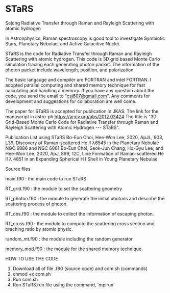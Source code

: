 # STaRS
Sejong Radiative Transfer through Raman and Rayleigh Scattering with atomic hydrogen

In Astronphysics, Raman spectroscopy is good tool to investigate Symbiotic Stars, Planetary Nebulae, and Active Galacitive Nuclei.

STaRS is the code for Radiative Transfer through Raman and Rayleigh Scattering with atomic hydrogen.
This code is 3D grid based Monte Carlo simulation tracing each generating photon packet.
The information of the photon packet include wavelength, position, and polarization.

The basic langauge and compiler are FORTRAN and intel FORTRAN.
I adopted parallel computing and shared memory technique for fast calculating and handling a memory.
If you have any question about the code, you send the email to "csj607@gmail.com".
Any comments for development and suggestions for collaboration are well come.

The paper for STaRS is accepted for publication in JKAS.
The link for the manuscript in astro-ph
https://arxiv.org/abs/2012.03424
The title is "3D Grid-Based Monte Carlo Code for Radiative Transfer through Raman and Rayleigh Scattering
with Atomic Hydrogen --- STaRS".

Publication List using STaRS
Bo-Eun Choi, Hee-Won Lee, 2020, ApJL, 903, L39, Discovery of Raman-scattered He II λ6545 in the Planetary Nebulae NGC 6886 and NGC 6881
Bo-Eun Choi, Seok-Jun Chang, Ho-Gyu Lee, and Hee-Won Lee, 2020, ApJ, 899, 12C, Line Formation of Raman-scattered He II λ 4851 in an Expanding Spherical H I Shell in Young Planetary Nebulae

Source files

main.f90 : the main code to run STaRS

RT_grid.f90 : the module to set the scattering geometry

RT_photon.f90 : the module to generate the initial photons and describe the scattering process of photon. 

RT_obs.f90 : the module to collect the information of escaping photon.

RT_cross.f90 : the module to compute the scattering cross section and braching ratio by atomic physic.

random_mt.f90 : the module including the random generator

memory_mod.f90 : the module for the shared memory technique.

HOW TO USE THE CODE

1. Download all of file .f90 (source code) and com.sh (commands)
2. chmod +x com.sh
3. Run com.sh
3. Run STaRS.run file using the command, 'mpirun'
